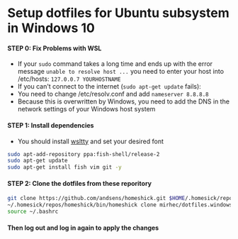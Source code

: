 # Setup dotfiles for Ubuntu subsystem in Windows 10

#### STEP 0: Fix Problems with WSL
- If your `sudo` command takes a long time and ends up with the error message `unable to resolve host ...` you need to enter your host into /etc/hosts: `127.0.0.7 YOURHOSTNAME`
- If you can't connect to the internet (`sudo apt-get update` fails):
 - You need to change /etc/resolv.conf and add `nameserver 8.8.8.8`
 - Because this is overwritten by Windows, you need to add the DNS in the network settings of your Windows host system

#### STEP 1: Install dependencies
 - You should install [wsltty](https://github.com/mintty/wsltty) and set your desired font
```bash
sudo apt-add-repository ppa:fish-shell/release-2
sudo apt-get update
sudo apt-get install fish vim git -y
```


#### STEP 2: Clone the dotfiles from these reporitory
```bash
git clone https://github.com/andsens/homeshick.git $HOME/.homesick/repos/homeshick
~/.homesick/repos/homeshick/bin/homeshick clone mirhec/dotfiles.windows
source ~/.bashrc
```

#### Then log out and log in again to apply the changes
